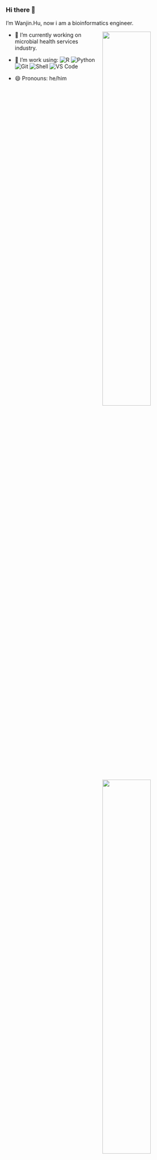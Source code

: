 ### Hi there 👋

I’m Wanjin.Hu, now i am a bioinformatics engineer.

[<img align="right" width="50%" src="https://github-readme-stats.vercel.app/api?username=wanjinhu&theme=dark&show_icons=true">](https://metrics.lecoq.io/wanjinhu#gh-dark-mode-only)
[<img align="right" width="50%" src="https://github-readme-stats.vercel.app/api?username=wanjinhu&show_icons=true">](https://metrics.lecoq.io/wanjinhu#gh-light-mode-only)

- 🔭 I’m currently working on microbial health services industry.
- 🌱 I’m work using: 
  ![R](https://img.shields.io/badge/-R-blue?style=plastic&logo=R)
  ![Python](https://img.shields.io/badge/-Python-8fcfd1?style=plastic&logo=Python)
  ![Git](https://img.shields.io/badge/-Git-black?style=plastic&logo=git)
  ![Shell](https://img.shields.io/badge/-Shell-blasck?style=plastic&logo=Shell)
  ![VS Code](https://img.shields.io/badge/-VS%20Code-007ACC?style=plastic&logo=visual-studio-code)


- 😄 Pronouns: he/him
